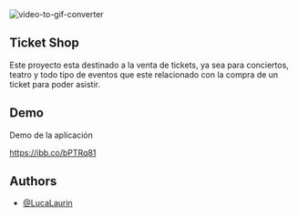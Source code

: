 <img src="https://i.ibb.co/Ns5nQHx/video-to-gif-converter.gif" alt="video-to-gif-converter" border="0" />

## Ticket Shop

Este proyecto esta destinado a la venta de tickets, ya sea para conciertos, teatro y todo tipo de eventos que este relacionado con la compra de un ticket para poder asistir.

## Demo

Demo de la aplicación  

https://ibb.co/bPTRq81

## Authors

- [@LucaLaurin](https://www.github.com/LucaLaurin)

